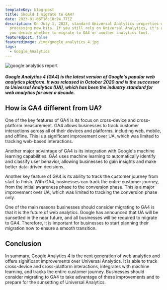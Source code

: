 ```yaml
---
templateKey: blog-post
title: Should I migrate to GA4?
date: 2023-01-06T16:10:24.771Z
description: On July 1, 2023, standard Universal Analytics properties will stop
  processing new hits. If you still rely on Universal Analytics, it's about time
  you decide whether to migrate to GA4 or another analytics tool.
featuredpost: false
featuredimage: /img/google_analytics_4.jpg
tags:
  - Google_Analytics
---
```

![google analytics report](/img/google_analytics_4.jpg)

<!--StartFragment-->

##### Google Analytics 4 (GA4) is the latest version of Google's popular web analytics platform. It was released in October 2020 and is the successor to Universal Analytics (UA), which has been the industry standard for web analytics for over a decade.

## How is GA4 different from UA?

One of the key features of GA4 is its focus on cross-device and cross-platform measurement. GA4 allows businesses to track customer interactions across all of their devices and platforms, including web, mobile, and offline. This is a significant improvement over UA, which was limited to tracking web-based interactions.

Another major advantage of GA4 is its integration with Google's machine learning capabilities. GA4 uses machine learning to automatically identify and classify user behavior, allowing businesses to gain insights and make better data-driven decisions.

Another key feature of GA4 is its ability to track the customer journey from start to finish. With GA4, businesses can track the entire customer journey, from the initial awareness phase to the conversion phase. This is a major improvement over UA, which was limited to tracking the conversion phase only.

One of the main reasons businesses should consider migrating to GA4 is that it is the future of web analytics. Google has announced that UA will be sunsetted in the near future, and all businesses will be required to migrate to GA4. Therefore, it is important for businesses to start planning their migration now to ensure a smooth transition.

## **Conclusion**

In summary, Google Analytics 4 is the next generation of web analytics and offers significant improvements over Universal Analytics. It is able to track cross-device and cross-platform interactions, integrates with machine learning, and tracks the entire customer journey. Businesses should consider migrating to GA4 to take advantage of these improvements and to prepare for the sunsetting of Universal Analytics.

<!--EndFragment-->